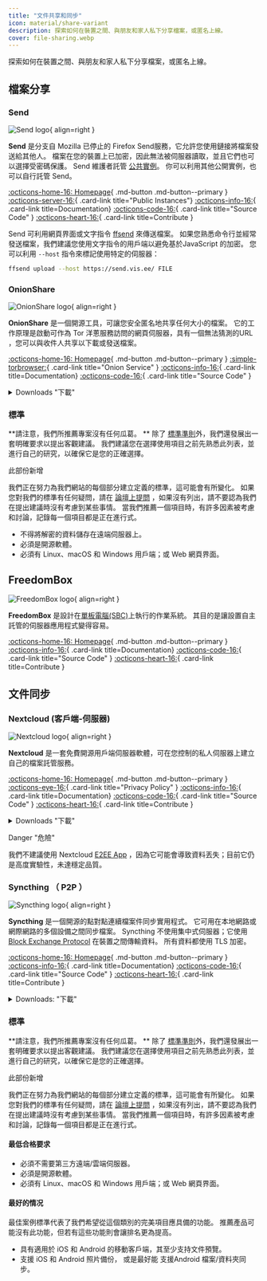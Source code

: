 ```yaml
---
title: "文件共享和同步"
icon: material/share-variant
description: 探索如何在裝置之間、與朋友和家人私下分享檔案，或匿名上線。
cover: file-sharing.webp
---
```


探索如何在裝置之間、與朋友和家人私下分享檔案，或匿名上線。

## 檔案分享

### Send

<div class="admonition recommendation" markdown>

![Send logo](assets/img/file-sharing-sync/send.svg){ align=right }

**Send** 是分支自 Mozilla 已停止的 Firefox Send服務，它允許您使用鏈接將檔案發送給其他人。 檔案在您的裝置上已加密，因此無法被伺服器讀取，並且它們也可以選擇受密碼保護。 Send 維護者託管 [公共實例](https://send.vis.ee)。 你可以利用其他公開實例，也可以自行託管 Send。

[:octicons-home-16: Homepage](https://send.vis.ee){ .md-button .md-button--primary }
[:octicons-server-16:](https://github.com/timvisee/send-instances){ .card-link title="Public Instances"}
[:octicons-info-16:](https://github.com/timvisee/send#readme){ .card-link title=Documentation}
[:octicons-code-16:](https://github.com/timvisee/send){ .card-link title="Source Code" }
[:octicons-heart-16:](https://github.com/sponsors/timvisee){ .card-link title=Contribute }

</details>

</div>

Send 可利用網頁界面或文字指令 [ffsend](https://github.com/timvisee/ffsend) 來傳送檔案。 如果您熟悉命令行並經常發送檔案，我們建議您使用文字指令的用戶端以避免基於JavaScript 的加密。 您可以利用 `--host` 指令來標記使用特定的伺服器：

```bash
ffsend upload --host https://send.vis.ee/ FILE
```

### OnionShare

<div class="admonition recommendation" markdown>

![OnionShare logo](assets/img/file-sharing-sync/onionshare.svg){ align=right }

**OnionShare** 是一個開源工具，可讓您安全匿名地共享任何大小的檔案。 它的工作原理是啟動可作為 Tor 洋蔥服務訪問的網頁伺服器，具有一個無法猜測的URL ，您可以與收件人共享以下載或發送檔案。

[:octicons-home-16: Homepage](https://onionshare.org){ .md-button .md-button--primary }
[:simple-torbrowser:](http://lldan5gahapx5k7iafb3s4ikijc4ni7gx5iywdflkba5y2ezyg6sjgyd.onion){ .card-link title="Onion Service" }
[:octicons-info-16:](https://docs.onionshare.org){ .card-link title=Documentation}
[:octicons-code-16:](https://github.com/onionshare/onionshare){ .card-link title="Source Code" }

<details class="downloads" markdown>
<summary>Downloads "下載"</summary>

- [:simple-windows11: Windows](https://onionshare.org/#download)
- [:simple-apple: macOS](https://onionshare.org/#download)
- [:simple-linux: Linux](https://onionshare.org/#download)

</details>

</div>

### 標準

**請注意，我們所推薦專案沒有任何瓜葛。 ** 除了 [標準準則](about/criteria.md)外，我們還發展出一套明確要求以提出客觀建議。 我們建議您在選擇使用項目之前先熟悉此列表，並進行自己的研究，以確保它是您的正確選擇。

<div class="admonition example" markdown>
<p class="admonition-title">此部份新增</p>

我們正在努力為我們網站的每個部分建立定義的標準，這可能會有所變化。 如果您對我們的標準有任何疑問，請在 [論壇上提問](https://discuss.privacyguides.net/latest) ，如果沒有列出，請不要認為我們在提出建議時沒有考慮到某些事情。 當我們推薦一個項目時，有許多因素被考慮和討論，記錄每一個項目都是正在進行式。

</div>

- 不得將解密的資料儲存在遠端伺服器上。
- 必須是開源軟體。
- 必須有 Linux、macOS 和 Windows 用戶端；或 Web 網頁界面。

## FreedomBox

<div class="admonition recommendation" markdown>

![FreedomBox logo](assets/img/file-sharing-sync/freedombox.svg){ align=right }

**FreedomBox** 是設計在[單板電腦(SBC)](https://en.wikipedia.org/wiki/Single-board_computer)上執行的作業系統。 其目的是讓設置自主託管的伺服器應用程式變得容易。

[:octicons-home-16: Homepage](https://freedombox.org){ .md-button .md-button--primary }
[:octicons-info-16:](https://wiki.debian.org/FreedomBox/Manual){ .card-link title=Documentation}
[:octicons-code-16:](https://salsa.debian.org/freedombox-team/freedombox){ .card-link title="Source Code" }
[:octicons-heart-16:](https://freedomboxfoundation.org/donate){ .card-link title=Contribute }

</details>

</div>

## 文件同步

### Nextcloud (客戶端-伺服器)

<div class="admonition recommendation" markdown>

![Nextcloud logo](assets/img/productivity/nextcloud.svg){ align=right }

**Nextcloud** 是一套免費開源用戶端伺服器軟體，可在您控制的私人伺服器上建立自己的檔案託管服務。

[:octicons-home-16: Homepage](https://nextcloud.com){ .md-button .md-button--primary }
[:octicons-eye-16:](https://nextcloud.com/privacy){ .card-link title="Privacy Policy" }
[:octicons-info-16:](https://nextcloud.com/support){ .card-link title=Documentation}
[:octicons-code-16:](https://github.com/nextcloud){ .card-link title="Source Code" }
[:octicons-heart-16:](https://nextcloud.com/contribute){ .card-link title=Contribute }

<details class="downloads" markdown>
<summary>Downloads "下載"</summary>

- [:simple-googleplay: Google Play](https://play.google.com/store/apps/details?id=com.nextcloud.client)
- [:simple-appstore: App Store](https://apps.apple.com/app/id1125420102)
- [:simple-github: GitHub](https://github.com/nextcloud/android/releases)
- [:simple-windows11: Windows](https://nextcloud.com/install/#install-clients)
- [:simple-apple: macOS](https://nextcloud.com/install/#install-clients)
- [:simple-linux: Linux](https://nextcloud.com/install/#install-clients)

</details>

</div>

<div class="admonition danger" markdown>
<p class="admonition-title">Danger "危險"</p>

我們不建議使用 Nextcloud [E2EE App](https://apps.nextcloud.com/apps/end_to_end_encryption) ，因為它可能會導致資料丟失；目前它仍是高度實驗性，未達穩定品質。

</div>

### Syncthing （ P2P ）

<div class="admonition recommendation" markdown>

![Syncthing logo](assets/img/file-sharing-sync/syncthing.svg){ align=right }

**Syncthing** 是一個開源的點對點連續檔案件同步實用程式。 它可用在本地網路或網際網路的多個設備之間同步檔案。 Syncthing 不使用集中式伺服器；它使用 [Block Exchange Protocol](https://docs.syncthing.net/specs/bep-v1.html#bep-v1) 在裝置之間傳輸資料。 所有資料都使用 TLS 加密。

[:octicons-home-16: Homepage](https://syncthing.net){ .md-button .md-button--primary }
[:octicons-info-16:](https://docs.syncthing.net){ .card-link title=Documentation}
[:octicons-code-16:](https://github.com/syncthing){ .card-link title="Source Code" }
[:octicons-heart-16:](https://syncthing.net/donations){ .card-link title=Contribute }

<details class="downloads" markdown>
<summary>Downloads: "下載"</summary>

- [:simple-googleplay: Google Play](https://play.google.com/store/apps/details?id=com.nutomic.syncthingandroid)
- [:simple-windows11: Windows](https://syncthing.net/downloads)
- [:simple-apple: macOS](https://syncthing.net/downloads)
- [:simple-linux: Linux](https://syncthing.net/downloads)
- [:simple-freebsd: FreeBSD](https://syncthing.net/downloads)

</details>

</div>

### 標準

**請注意，我們所推薦專案沒有任何瓜葛。 ** 除了 [標準準則](about/criteria.md)外，我們還發展出一套明確要求以提出客觀建議。 我們建議您在選擇使用項目之前先熟悉此列表，並進行自己的研究，以確保它是您的正確選擇。

<div class="admonition example" markdown>
<p class="admonition-title">此部份新增</p>

我們正在努力為我們網站的每個部分建立定義的標準，這可能會有所變化。 如果您對我們的標準有任何疑問，請在 [論壇上提問](https://discuss.privacyguides.net/latest) ，如果沒有列出，請不要認為我們在提出建議時沒有考慮到某些事情。 當我們推薦一個項目時，有許多因素被考慮和討論，記錄每一個項目都是正在進行式。

</div>

#### 最低合格要求

- 必須不需要第三方遠端/雲端伺服器。
- 必須是開源軟體。
- 必須有 Linux、macOS 和 Windows 用戶端；或 Web 網頁界面。

#### 最好的情况

最佳案例標準代表了我們希望從這個類別的完美項目應具備的功能。 推薦產品可能沒有此功能，但若有這些功能則會讓排名更為提高。

- 具有適用於 iOS 和 Android 的移動客戶端，其至少支持文件預覽。
- 支援 iOS 和 Android 照片備份， 或是最好能 支援Android 檔案/資料夾同步。
